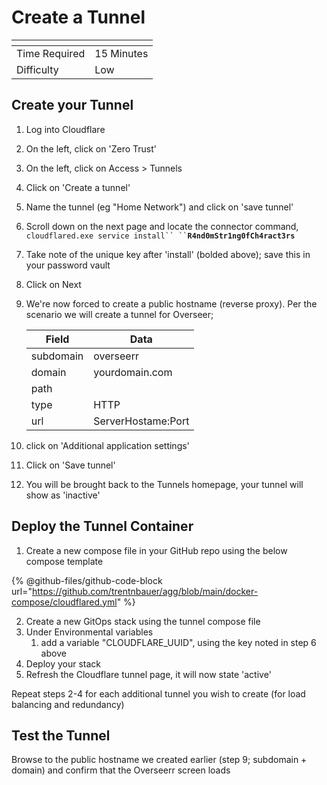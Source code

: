 # Create a Tunnel

<table data-view="cards"><thead><tr><th></th><th></th></tr></thead><tbody><tr><td>Time Required</td><td>15 Minutes</td></tr><tr><td>Difficulty</td><td>Low</td></tr></tbody></table>

## Create your Tunnel

1. Log into Cloudflare
2. On the left, click on 'Zero Trust'
3. On the left, click on Access > Tunnels
4. Click on 'Create a tunnel'
5. Name the tunnel (eg "Home Network") and click on 'save tunnel'
6. Scroll down on the next page and locate the connector command,\
   ` cloudflared.exe service install`` `` `**`R4nd0mStr1ng0fCh4ract3rs`**
7. Take note of the unique key after 'install' (bolded above); save this in your password vault
8. Click on Next
9.  We're now forced to create a public hostname (reverse proxy). Per the scenario we will create a tunnel for Overseer;

    | Field     | Data               |
    | --------- | ------------------ |
    | subdomain | overseerr          |
    | domain    | yourdomain.com     |
    | path      |                    |
    | type      | HTTP               |
    | url       | ServerHostame:Port |
10. click on 'Additional application settings'
11. Click on 'Save tunnel'
12. You will be brought back to the Tunnels homepage, your tunnel will show as 'inactive'

## Deploy the Tunnel Container

1. Create a new compose file in your GitHub repo using the below compose template

{% @github-files/github-code-block url="https://github.com/trentnbauer/agg/blob/main/docker-compose/cloudflared.yml" %}

2. Create a new GitOps stack using the tunnel compose file
3. Under Environmental variables
   1. add a variable "CLOUDFLARE\_UUID", using the key noted in step 6 above
4. Deploy your stack
5. Refresh the Cloudflare tunnel page, it will now state 'active'

Repeat steps 2-4 for each additional tunnel you wish to create (for load balancing and redundancy)

## Test the Tunnel

Browse to the public hostname we created earlier (step 9; subdomain + domain) and confirm that the Overseerr screen loads
